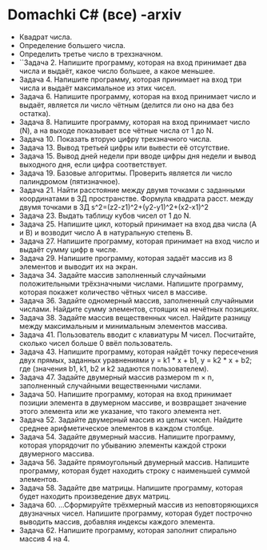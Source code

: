 # Domachki C# (все) -arxiv
* Квадрат числа.
* Определение большего числа.
* Определить третье число в трехзначном.
* ``Задача 2. Напишите программу, которая на вход принимает два числа и выдаёт, какое число большее, а какое меньшее.
* Задача 4. Напишите программу, которая принимает на вход три числа и выдаёт максимальное из этих чисел.
* Задача 6. Напишите программу, которая на вход принимает число и выдаёт, является ли число чётным (делится ли оно на два без остатка).
* Задача 8. Напишите программу, которая на вход принимает число (N), а на выходе показывает все чётные числа от 1 до N.
* Задача 10. Показать вторую цифру трехзначного числа.
* Задача 13. Вывод третьей цифры или вывести её отсутствие.
* Задача 15. Вывод дней недели при вводе цифры дня недели и вывод выходного дня, если цифра соответствует.
* Задача 19. Базовые алгоритмы. Проверить является ли число палиндромом (пятизначное).
* Задача 21. Найти расстояние между двумя точками с заданными координатами в 3Д пространстве. Формула квадрата расст. между двумя точками в 3Д  s^2=(z2-z1)^2+(y2-y1)^2+(x2-x1)^2
* Задача 23. Выдать таблицу кубов чисел от 1 до N.
* Задача 25. Напишите цикл, который принимает на вход два числа (A и B) и возводит число A в натуральную степень B.
* Задача 27. Напишите программу, которая принимает на вход число и выдаёт сумму цифр в числе.
* Задача 29. Напишите программу, которая задаёт массив из 8 элементов и выводит их на экран.
* Задача 34. Задайте массив заполненный случайными положительными трёхзначными числами. Напишите программу, которая покажет количество чётных чисел в массиве.
* Задача 36. Задайте одномерный массив, заполненный случайными числами. Найдите сумму элементов, стоящих на нечётных позициях.
* Задача 38. Задайте массив вещественных чисел. Найдите разницу между максимальным и минимальным элементов массива.
* Задача 41. Пользователь вводит с клавиатуры M чисел. Посчитайте, сколько чисел больше 0 ввёл пользователь.
* Задача 43. Напишите программу, которая найдёт точку пересечения двух прямых, заданных уравнениями y = k1 * x + b1, y = k2 * x + b2;
                                   где (значения b1, k1, b2 и k2 задаются пользователем).
* Задача 47. Задайте двумерный массив размером m × n, заполненный случайными вещественными числами.
* Задача 50. Напишите программу, которая на вход принимает позиции элемента в двумерном массиве, и возвращает значение этого элемента или же указание, что такого элемента нет.
* Задача 52. Задайте двумерный массив из целых чисел. Найдите среднее арифметическое элементов в каждом столбце.
* Задача 54. Задайте двумерный массив. Напишите программу, которая упорядочит по убыванию элементы каждой строки двумерного массива.
* Задача 56. Задайте прямоугольный двумерный массив. Напишите программу, которая будет находить строку с наименьшей суммой элементов.
* Задача 58. Задайте две матрицы. Напишите программу, которая будет находить произведение двух матриц.
* Задача 60. ...Сформируйте трёхмерный массив из неповторяющихся двузначных чисел. Напишите программу, которая будет построчно выводить массив, добавляя индексы каждого элемента.
* Задача 62. Напишите программу, которая заполнит спирально массив 4 на 4.
